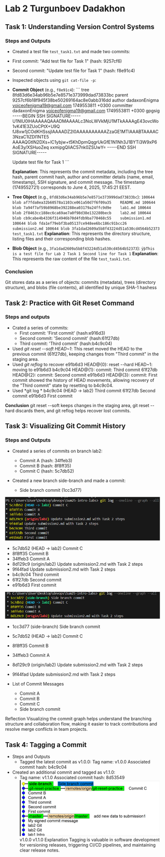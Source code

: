 # Lab 2 Turgunboev Dadakhon

## Task 1: Understanding Version Control Systems

### Steps and Outputs

- Created a test file `test_task1.txt` and made two commits:
- First commit: "Add test file for Task 1" (hash: 9257cf6)
- Second commit: "Update test file for Task 1" (hash: f8e91c4)

- Inspected objects using `git cat-file -p`:

- **Commit Object** (e.g., `f8e91c4`):
      ```
     tree 8fd83d6e34ab96b5e7e8571e373999dad73833bc
     parent 9257cf6b18f945f38be50269164ac8e0abb316dd
     author dadaxonEnigma <voiceofenigma19@gmail.com> 1749553811 +0300
     committer dadaxonEnigma <voiceofenigma19@gmail.com> 1749553811 +0300
     gpgsig -----BEGIN SSH SIGNATURE-----
     U1NIU0lHAAAAAQAAADMAAAALc3NoLWVkMjU1MTkAAAAgE43ovcWo1vK41E3ZUoCPtX+U9Q
     fJ8xw1jCOdKHSssjIAAAADZ2l0AAAAAAAAAAZzaGE1MTIAAABTAAAAC3NzaC1lZDI1NTE5
     AAAAQGtIN2DXs+lC1ybjw+t5KhDpmQqgrUkGfE1N1Nh3J1BYTi3W9xP6AoE3y/XSHuoZeq
     xxmipgQliAC57nk0ZSUwY=
     -----END SSH SIGNATURE-----

     Update test file for Task 1
      ```

     **Explanation**: This represents the commit metadata, including the tree hash, parent commit hash, author and committer details (name, email, timestamp), SSH signature, and commit message. The timestamp (1749552721) corresponds to June 4, 2025, 17:45:21 EEST.

- **Tree Object** (e.g., `8fd83d6e34ab96b5e7e8571e373999dad73833bc`):
      ```
     100644 blob af7fda8ea32b60578a1103ce061a50d7f6f09a35    README.md
     100644 blob 7a94f7af59b8968be392288ea03179a24ffc9d9e    lab1.md
     100644 blob 2f8463cc188ec6ca69ae7a0f98d38e132280becb    lab2.md
     100644 blob cb9cabe4b4336f314946b70d4fdb9ba770468c55    submission1.md
     100644 blob fda1ef79ebf3ba05137ce948ee6bc186c91bcc26    submission2.md
     100644 blob 3fa1dad2609a5b8f43224d51a530cd4564b52373    test_task1.txt
      ```
     **Explanation**: This represents the directory structure, listing files and their corresponding blob hashes.

- **Blob Object** (e.g., `3fa1dad2609a5b8f43224d51a530cd4564b52373`):
      ```
     ÿþThis is a test file for Lab 2 Task 1
     Second line for Task 1
      ```
     **Explanation**: This represents the raw content of the file `test_task1.txt`.

### Conclusion

 Git stores data as a series of objects: commits (metadata), trees (directory structure), and blobs (file contents), all identified by unique SHA-1 hashess

## Task 2: Practice with Git Reset Command

### Steps and outputs
* Crated a series of commits:
     * First commit: 'First commit' (hash:e916d3)
     * Second commit: 'Second commit' (hash:61f27db)
     * Third commit: 'Third commit' (hash:b4c9c04)
* Used *git reset --soft HEAD~1*:
     This reset moved the HEAD to the previous commit (61f27db), keeping changes from "Third commit" in the staging area.
* Used *git reflog* to recover
     e91b6d3 HEAD@{0}: reset --hard HEAD~1: moving to e91b6d3
     b4c9c04 HEAD@{1}: commit: Third commit
     61f27db HEAD@{2}: commit: Second commit
     e91b6d3 HEAD@{3}: commit: First commit
showed the history of HEAD movements, allowing recovery of the "Third commit" state by resetting to b4c9c04.
* Used *git log *
     b4c9c04 (HEAD -> lab2) Third commit
     61f27db Second commit
     e91b6d3 First commit

**Conclusion**
git reset --soft keeps changes in the staging area, git reset --hard discards them, and git reflog helps recover lost commits.

## Task 3: Visualizing Git Commit History

### Steps and Outputs

* Created a series of commits on branch lab2:
     * Commit A (hash: 34ffeb3)
     * Commit B (hash: 8f8ff35)
     * Commit C (hash: 5c7db52)

* Created a new branch side-branch and made a commit:
     * Side branch commit (1cc3d77)

![alt text](image.png)
* 5c7db52 (HEAD -> lab2) Commit C
* 8f8ff35 Commit B
* 34ffeb3 Commit A
* 8d129c9 (origin/lab2) Update submission2.md with Task 2 steps
* 9f44fad Update submission2.md with Task 2 steps
* b4c9c04 Third commit
* 61f27db Second commit
* e91b6d3 First commit

![alt text](image-1.png)
* 1cc3d77 (side-branch) Side branch commit
* 5c7db52 (HEAD -> lab2) Commit C
* 8f8ff35 Commit B
* 34ffeb3 Commit A
* 8d129c9 (origin/lab2) Update submission2.md with Task 2 steps
* 9f44fad Update submission2.md with Task 2 steps

* List of Commit Messages

     * Commit A
     * Commit B
     * Commit C
     * Side branch commit

Reflection
Visualizing the commit graph helps understand the branching structure and collaboration flow, making it easier to track contributions and resolve merge conflicts in team projects.

## Task 4: Tagging a Commit

* Steps and Outputs
     * Tagged the latest commit as v1.0.0:
     Tag name: v1.0.0 Associated commit hash: b4c9c04
* Created an additional commit and tagged as v1.1.0:
     * Tag name: v1.1.0 Associated commit hash: 8d53549
![alt text](image-2.png)
v1.0.0
v1.1.0
Explanation
Tagging is valuable in software development for versioning releases, triggering CI/CD pipelines, and maintaining clear release notes.
